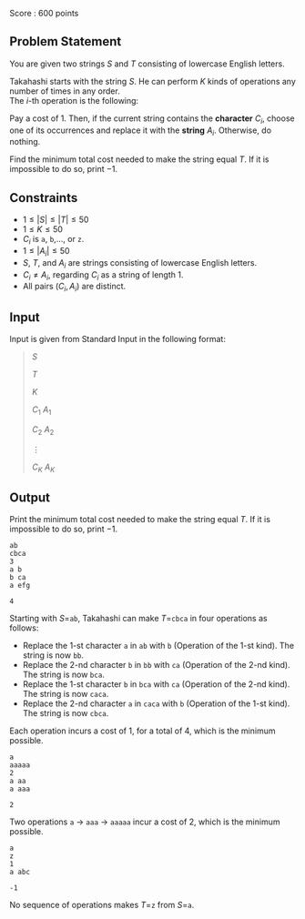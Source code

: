 Score : $600$ points

## Problem Statement

You are given two strings $S$ and $T$ consisting of lowercase English letters.

Takahashi starts with the string $S$. He can perform $K$ kinds of operations any number of times in any order.<br>
The $i$-th operation is the following:

Pay a cost of $1$.
Then, if the current string contains the **character** $C_i$, choose one of its occurrences and replace it with the **string** $A_i$.
Otherwise, do nothing.

Find the minimum total cost needed to make the string equal $T$.
If it is impossible to do so, print $-1$.

## Constraints

- $1\leq |S|\leq |T|\leq 50$
- $1\leq K\leq 50$
- $C_i$ is `a`, `b`,$\ldots$, or `z`.
- $1\leq |A_i|\leq 50$
- $S$, $T$, and $A_i$ are strings consisting of lowercase English letters.
- $C_i\neq A_i$, regarding $C_i$ as a string of length $1$.
- All pairs $(C_i,A_i)$ are distinct.

## Input

Input is given from Standard Input in the following format:

> $S$
> 
> $T$
> 
> $K$
> 
> $C_1$ $A_1$
> 
> $C_2$ $A_2$
> 
> $\vdots$
> 
> $C_K$ $A_K$

## Output

Print the minimum total cost needed to make the string equal $T$.
If it is impossible to do so, print $-1$.

```input1
ab
cbca
3
a b
b ca
a efg
```

```output1
4
```

Starting with $S=$`ab`, Takahashi can make $T=$`cbca` in four operations as follows:

- Replace the $1$-st character `a` in `ab` with `b` (Operation of the $1$-st kind). The string is now `bb`.
- Replace the $2$-nd character `b` in `bb` with `ca` (Operation of the $2$-nd kind). The string is now `bca`.
- Replace the $1$-st character `b` in `bca` with `ca` (Operation of the $2$-nd kind). The string is now `caca`.
- Replace the $2$-nd character `a` in `caca` with `b` (Operation of the $1$-st kind). The string is now `cbca`.

Each operation incurs a cost of $1$, for a total of $4$, which is the minimum possible.

```input2
a
aaaaa
2
a aa
a aaa
```

```output2
2
```

Two operations `a` $\to$ `aaa` $\to$ `aaaaa` incur a cost of $2$, which is the minimum possible.

```input3
a
z
1
a abc
```

```output3
-1
```

No sequence of operations makes $T=$`z` from $S=$`a`.